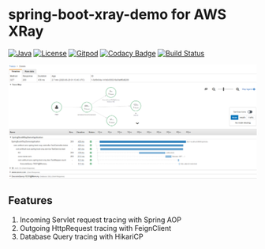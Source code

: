 # spring-boot-xray-demo for AWS XRay
[![Java](https://img.shields.io/badge/language-Java-red.svg)](#)
[![License](https://img.shields.io/badge/license-Apache%202-blue.svg)](LICENSE.txt)
[![Gitpod](https://img.shields.io/badge/build-Gitpod-green.svg)](https://gitpod.io/#https://github.com/anthunt/AWS2Terraform)
[![Codacy Badge](https://api.codacy.com/project/badge/Grade/a9bc01280e9f438e9f159d0ce0414db4)](https://app.codacy.com/manual/anthunt01/spring-boot-xray-demo?utm_source=github.com&utm_medium=referral&utm_content=anthunt/spring-boot-xray-demo&utm_campaign=Badge_Grade_Settings)
[![Build Status](https://travis-ci.org/anthunt/spring-boot-xray-demo.svg?branch=master)](https://travis-ci.org/anthunt/spring-boot-xray-demo)

![Screenshot of the AWS X-Ray Trace console](/awsxray-snapshot.png?raw=true)

## Features

1. Incoming Servlet request tracing with Spring AOP
2. Outgoing HttpRequest tracing with FeignClient
3. Database Query tracing with HikariCP
